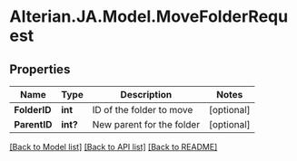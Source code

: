 # Alterian.JA.Model.MoveFolderRequest

## Properties

Name | Type | Description | Notes
------------ | ------------- | ------------- | -------------
**FolderID** | **int** | ID of the folder to move | [optional] 
**ParentID** | **int?** | New parent for the folder | [optional] 

[[Back to Model list]](../README.md#documentation-for-models) [[Back to API list]](../README.md#documentation-for-api-endpoints) [[Back to README]](../README.md)

